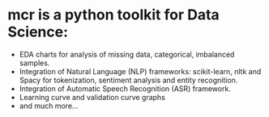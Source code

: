 # mcr is a python toolkit for Data Science:

* EDA charts for analysis of missing data, categorical, imbalanced samples.
* Integration of Natural Language (NLP) frameworks: scikit-learn, nltk and Spacy for tokenization, sentiment analysis
and entity recognition.
* Integration of Automatic Speech Recognition (ASR) framework.
* Learning curve and validation curve graphs
* and much more...
